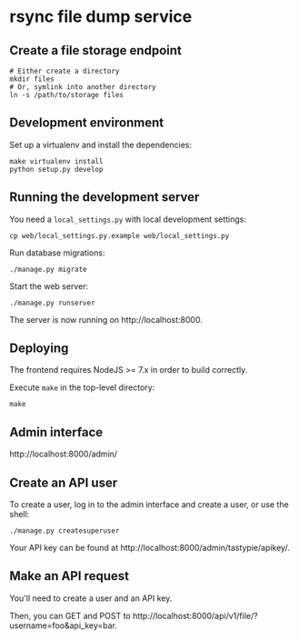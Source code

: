 # rsync file dump service

## Create a file storage endpoint

```
# Either create a directory
mkdir files
# Or, symlink into another directory
ln -s /path/to/storage files
```

## Development environment

Set up a virtualenv and install the dependencies:

```
make virtualenv install
python setup.py develop
```

## Running the development server

You need a `local_settings.py` with local development settings:

```
cp web/local_settings.py.example web/local_settings.py
```

Run database migrations:

```
./manage.py migrate
```

Start the web server:

```
./manage.py runserver
```

The server is now running on http://localhost:8000.

## Deploying

The frontend requires NodeJS >= 7.x in order to build correctly.

Execute `make` in the top-level directory:

```
make
```

## Admin interface

http://localhost:8000/admin/

## Create an API user

To create a user, log in to the admin interface and create a user, or use the shell:

```
./manage.py createsuperuser
```

Your API key can be found at http://localhost:8000/admin/tastypie/apikey/.

## Make an API request

You'll need to create a user and an API key.

Then, you can GET and POST to http://localhost:8000/api/v1/file/?username=foo\&api_key=bar.
